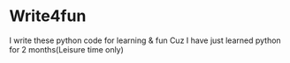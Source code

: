 # Write4fun
I write these python code for learning & fun
Cuz I have just learned python for 2 months(Leisure time only)
